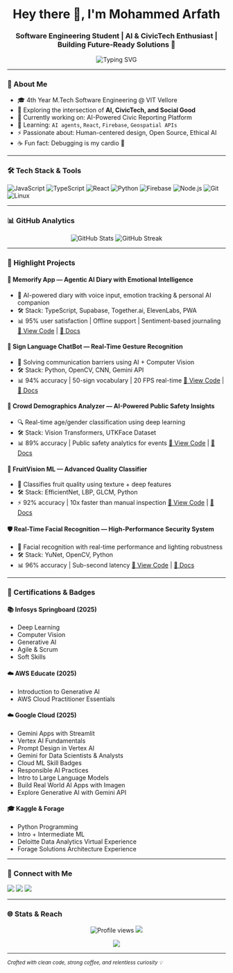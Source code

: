 <h1 align="center">Hey there 👋, I'm Mohammed Arfath</h1>
<h3 align="center">Software Engineering Student | AI & CivicTech Enthusiast | Building Future-Ready Solutions 🚀</h3>

<p align="center">
  <img src="https://readme-typing-svg.demolab.com?font=Fira+Code&size=22&pause=1000&center=true&vCenter=true&width=435&lines=Curious+Engineer+at+Heart;Future+AI+Architect;Building+Tech+for+Impact" alt="Typing SVG" />
</p>

---

### 🧠 About Me

- 🎓 4th Year M.Tech Software Engineering @ VIT Vellore  
- 🧪 Exploring the intersection of **AI, CivicTech, and Social Good**
- 🔭 Currently working on: AI-Powered Civic Reporting Platform  
- 🌱 Learning: `AI agents`, `React`, `Firebase`, `Geospatial APIs`
- ⚡ Passionate about: Human-centered design, Open Source, Ethical AI  
- ☕ Fun fact: Debugging is my cardio 💪

---

### 🛠️ Tech Stack & Tools

![JavaScript](https://img.shields.io/badge/-JavaScript-black?style=flat-square&logo=javascript)
![TypeScript](https://img.shields.io/badge/-TypeScript-black?style=flat-square&logo=typescript)
![React](https://img.shields.io/badge/-React-black?style=flat-square&logo=react)
![Python](https://img.shields.io/badge/-Python-black?style=flat-square&logo=python)
![Firebase](https://img.shields.io/badge/-Firebase-black?style=flat-square&logo=firebase)
![Node.js](https://img.shields.io/badge/-Nodejs-black?style=flat-square&logo=node.js)
![Git](https://img.shields.io/badge/-Git-black?style=flat-square&logo=git)
![Linux](https://img.shields.io/badge/-Linux-black?style=flat-square&logo=linux)

---

### 📊 GitHub Analytics

<p align="center">
  <img src="https://github-readme-stats.vercel.app/api?username=Mohammed0Arfath&show_icons=true&theme=radical" alt="GitHub Stats" />
  <img src="https://github-readme-streak-stats.herokuapp.com/?user=Mohammed0Arfath&theme=radical" alt="GitHub Streak" />
</p>

---

### 🚀 Highlight Projects

#### 📓 Memorify App — Agentic AI Diary with Emotional Intelligence
- 🧠 AI-powered diary with voice input, emotion tracking & personal AI companion
- 🛠️ Stack: TypeScript, Supabase, Together.ai, ElevenLabs, PWA
- 📊 95% user satisfaction | Offline support | Sentiment-based journaling
[🔗 View Code](https://github.com/Mohammed0Arfath/Memorify-App) | [📘 Docs](https://drive.google.com/file/d/1xn0_ahtkpnWDc17zI-t__jneOCEhtQqI/view)

#### 🤟 Sign Language ChatBot — Real-Time Gesture Recognition
- 🧠 Solving communication barriers using AI + Computer Vision
- 🛠️ Stack: Python, OpenCV, CNN, Gemini API
- 📊 94% accuracy | 50-sign vocabulary | 20 FPS real-time
[🔗 View Code]() | [📘 Docs](https://drive.google.com/file/d/1kZL5qtAMu8zNBPN7g6OCOMTXEbmbrDor/view)

#### 🧠 Crowd Demographics Analyzer — AI-Powered Public Safety Insights
- 🔍 Real-time age/gender classification using deep learning
- 🛠️ Stack: Vision Transformers, UTKFace Dataset
- 📊 89% accuracy | Public safety analytics for events
[🔗 View Code](https://colab.research.google.com/drive/1gems3ffsOroOuZ5mFdxzKi4eYwF5bDY4?usp=sharing) | [📘 Docs](https://drive.google.com/file/d/1konMNtpN6-lG8YbTaNjmsO34Ta4LqHY1/view)

#### 🍎 FruitVision ML — Advanced Quality Classifier
- 🚪 Classifies fruit quality using texture + deep features
- 🛠️ Stack: EfficientNet, LBP, GLCM, Python
- ⚡ 92% accuracy | 10x faster than manual inspection
[🔗 View Code](https://colab.research.google.com/drive/1ofMCPDc8hs8FOoIL1UDX8wXzswsWCB32?usp=sharing) | [📘 Docs](https://drive.google.com/file/d/1DvsfsQ2OnpL5P7094SfVYwjaMrKVFdrK/view)

#### 🛡️ Real-Time Facial Recognition — High-Performance Security System
- 🔐 Facial recognition with real-time performance and lighting robustness
- 🛠️ Stack: YuNet, OpenCV, Python
- 📊 96% accuracy | Sub-second latency
[🔗 View Code](https://colab.research.google.com/drive/1yp6shGA5GAqfUykisbJF9D8rsg-XsQZk?usp=sharing) | [📘 Docs](https://drive.google.com/file/d/1x4QtproMytVBejcZy08rsektDisGqfpq/view)

---

### 📄 Certifications & Badges

#### 📚 Infosys Springboard (2025)
- Deep Learning  
- Computer Vision  
- Generative AI  
- Agile & Scrum  
- Soft Skills

#### ☁️ AWS Educate (2025)
- Introduction to Generative AI  
- AWS Cloud Practitioner Essentials

#### ☁️ Google Cloud (2025)
- Gemini Apps with Streamlit  
- Vertex AI Fundamentals  
- Prompt Design in Vertex AI  
- Gemini for Data Scientists & Analysts  
- Cloud ML Skill Badges  
- Responsible AI Practices  
- Intro to Large Language Models  
- Build Real World AI Apps with Imagen  
- Explore Generative AI with Gemini API

#### 🎓 Kaggle & Forage
- Python Programming  
- Intro + Intermediate ML  
- Deloitte Data Analytics Virtual Experience  
- Forage Solutions Architecture Experience

---

### 📢 Connect with Me

<p>
  <a href="https://www.linkedin.com/in/mohammed-arfath-r/"><img src="https://img.shields.io/badge/-LinkedIn-blue?style=flat-square&logo=linkedin"/></a>
  <a href="mailto:mohammedarfath02003@gmail.com"><img src="https://img.shields.io/badge/-Email-red?style=flat-square&logo=gmail&logoColor=white"/></a>
  <a href="https://twitter.com/Mohammed0arfath"><img src="https://img.shields.io/badge/-Twitter-blue?style=flat-square&logo=twitter&logoColor=white"/></a>
</p>

---

### 🌐 Stats & Reach

<p align="center">
  <img src="https://komarev.com/ghpvc/?username=Mohammed0Arfath&style=flat-square&color=blue" alt="Profile views" />
  <img src="https://img.shields.io/github/followers/Mohammed0Arfath?label=Follow&style=social" />
</p>

<p align="center">
  <img src="https://github-profile-trophy.vercel.app/?username=Mohammed0Arfath&theme=algolia&no-frame=true&margin-w=15" />
</p>

---

<sub><i>Crafted with clean code, strong coffee, and relentless curiosity 💡</i></sub>
